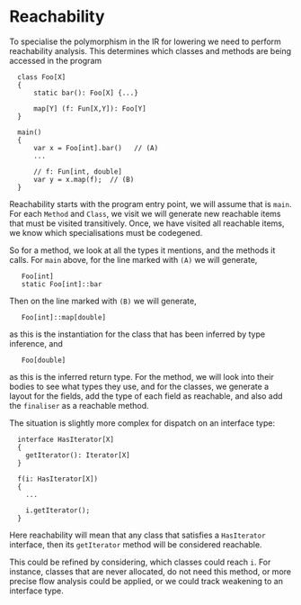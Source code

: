 # Reachability

To specialise the polymorphism in the IR for lowering we need to perform reachability
analysis.  This determines which classes and methods are being accessed in the program

```
  class Foo[X]
  {
      static bar(): Foo[X] {...}

      map[Y] (f: Fun[X,Y]): Foo[Y]
  }

  main()
  {
      var x = Foo[int].bar()   // (A)
      ...
      
      // f: Fun[int, double]
      var y = x.map(f);  // (B)
  }
```
Reachability starts with the program entry point, we will assume that is `main`.
For each `Method` and `Class`, we visit we will generate new reachable items that
must be visited transitively. Once, we have visited all reachable items, we know
which specialisations must be codegened.

So for a method, we look at all the types it mentions, and the methods it calls. For `main` above,
for the line marked with `(A)` we will generate,
```
   Foo[int]
   static Foo[int]::bar
```
Then on the line marked with `(B)` we will generate,
```
   Foo[int]::map[double]
```
as this is the instantiation for the class that has been inferred by type inference, and 
```
   Foo[double]
```
as this is the inferred return type.  For the method, we will look into their bodies to see what types they use,
and for the classes, we generate a layout for the fields, add the type of each field as reachable, and also add the
`finaliser` as a reachable method.

The situation is slightly more complex for dispatch on an interface type:
```
  interface HasIterator[X]
  {
    getIterator(): Iterator[X]
  }

  f(i: HasIterator[X])
  {
    ...
    
    i.getIterator();
  }
```
Here reachability will mean that any class that satisfies a `HasIterator` interface, then its `getIterator` method will be considered reachable. 

This could be refined by considering, which classes could reach `i`.  For instance, classes that are never allocated, do not need this method, or more precise flow analysis could be applied, or we could track weakening to an interface type.
